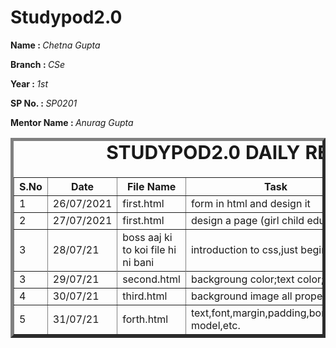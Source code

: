 # Studypod2.0
<body>
     <div>
    <p><b>Name : </b><i>Chetna Gupta</i></p>
    <p><b>Branch : </b><i>CSe</i></p>
    <p><b>Year : </b><i>1st</i></p>
    <p><b>SP No. : </b><i>SP0201</i></p>
    <p><b>Mentor Name : </b><i>Anurag Gupta</i></p>
</div>
    <div>
    <table border="5">
        <caption style="font-size: 30px;"><b>STUDYPOD2.0 DAILY REPORT</b> </caption>
        <thead>
            <tr>
                <th width="350">S.No</th>
                <th width="350">Date</th>
                <th width="350">File Name</th>
                <th width="350">Task</th>
                <th width="350">Difficulty</th>
                <th width="350">Solution</th>
            </thead>
            <tbody>
                <tr>
                    <td>1</td>
                    <td>26/07/2021</td>
                    <td>first.html</td>
                    <td>form in html and design it</td>
                    <td>NO</td>
                    <td>-</td>
                </tr>
                <tr>
                    <td>2</td>
                    <td>27/07/2021</td>
                    <td>first.html</td>
                     <td>design a page (girl child education)</td>
                    <td>NO</td>
                    <td>-</td>
         </tr>
     <tr>
          <td>3</td>
          <td>28/07/21</td>
          <td>boss aaj ki to koi file hi ni bani </td>
          <td>introduction to css,just beginning</td>
          <td>No</td>
          <td>-</td>
          <tr/>  
                  <tr>
                      <td>3</td>
                      <td>29/07/21</td>
                      <td>second.html</td>
                      <td>backgroung color;text color;styling</td>
                      <td>no</td>
                       <td>-</td>
                 </tr>
                 <tr>
                      <td>4</td>
                      <td>30/07/21</td>
                      <td>third.html</td>
                      <td>background image all properties</td>
                      <td>no</td>
                      <td>-</td>
                      <tr>
                           <td>5</td>
                            <td>31/07/21</td>
                            <td>forth.html</td>
                            <td>text,font,margin,padding,border,box model,etc.</td>
                            <td>no</td>
                            <td>-</td>
                           </tr>
                       
           
</body>
